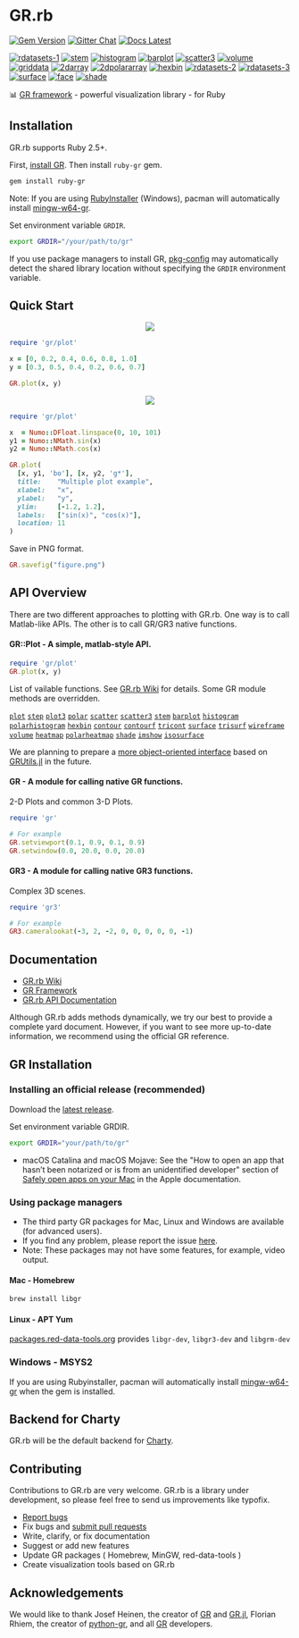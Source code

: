 # GR.rb

[![Gem Version](https://badge.fury.io/rb/ruby-gr.svg)](https://badge.fury.io/rb/ruby-gr)
[![Gitter Chat](https://badges.gitter.im/red-data-tools/en.svg)](https://gitter.im/red-data-tools/en)
[![Docs Latest](https://img.shields.io/badge/docs-latest-blue.svg)](https://rubydoc.info/gems/ruby-gr)

[![rdatasets-1](https://i.imgur.com/XEQ6wKs.png)](examples/rdatasets.rb)
[![stem](https://i.imgur.com/3w0Ejrm.png)](examples/fast_plots.rb)
[![histogram](https://i.imgur.com/xUdoA2s.png)](examples/fast_plots.rb)
[![barplot](https://i.imgur.com/52bOFKE.png)](examples/fast_plots.rb)
[![scatter3](https://i.imgur.com/yTTVetQ.png)](examples/fast_plots.rb)
[![volume](https://i.imgur.com/CuRN6oC.png)](examples/fast_plots.rb)
[![griddata](https://i.imgur.com/58HdYDo.png)](examples/griddata.rb)
[![2darray](https://i.imgur.com/aKR2FJG.png)](examples/2darray.rb)
[![2dpolararray](https://i.imgur.com/cmSrxvS.png)](examples/2dpolararray.rb)
[![hexbin](https://i.imgur.com/unWhQHr.png)](examples/hexbin.rb)
[![rdatasets-2](https://i.imgur.com/ZPit2F5.png)](examples/rdatasets.rb)
[![rdatasets-3](https://i.imgur.com/TbNoxwy.png)](examples/rdatasets.rb)
[![surface](https://i.imgur.com/sWdaHme.png)](examples/kws2.rb)
[![face](https://i.imgur.com/uLCKi2r.png)](examples/face.rb)
[![shade](https://i.imgur.com/VJmS3EQ.png)](examples/shade_ex.rb)

:bar_chart:  [GR framework](https://github.com/sciapp/gr) - powerful visualization library - for Ruby

## Installation

GR.rb supports Ruby 2.5+.

First, [install GR](#gr-installation). Then install `ruby-gr` gem.

```sh
gem install ruby-gr
```
Note: If you are using [RubyInstaller](https://rubyinstaller.org/) (Windows), pacman will automatically install [mingw-w64-gr](https://packages.msys2.org/base/mingw-w64-gr).

Set environment variable `GRDIR`. 

```sh
export GRDIR="/your/path/to/gr"
```

If you use package managers to install GR, [pkg-config](https://github.com/ruby-gnome/pkg-config) may automatically detect the shared library location without specifying the `GRDIR` environment variable. 

## Quick Start

<p align="center">
  <img src="https://user-images.githubusercontent.com/5798442/69689128-74cb1480-110b-11ea-9097-29e878a19e8f.png">
</p>

```ruby
require 'gr/plot'

x = [0, 0.2, 0.4, 0.6, 0.8, 1.0]
y = [0.3, 0.5, 0.4, 0.2, 0.6, 0.7]

GR.plot(x, y)
```

<p align="center">
  <img src="https://user-images.githubusercontent.com/5798442/84570709-242ab880-adca-11ea-9099-3a6b3418bf19.png">
</p>

```ruby
require 'gr/plot'

x  = Numo::DFloat.linspace(0, 10, 101)
y1 = Numo::NMath.sin(x)
y2 = Numo::NMath.cos(x)

GR.plot(
  [x, y1, 'bo'], [x, y2, 'g*'],
  title:    "Multiple plot example",
  xlabel:   "x",
  ylabel:   "y",
  ylim:     [-1.2, 1.2],
  labels:   ["sin(x)", "cos(x)"],
  location: 11
)
```

Save in PNG format.

```ruby
GR.savefig("figure.png")
```

## API Overview

There are two different approaches to plotting with GR.rb. One way is to call Matlab-like APIs. The other is to call GR/GR3 native functions. 

#### GR::Plot - A simple, matlab-style API. 

```ruby
require 'gr/plot'
GR.plot(x, y)
```

List of vailable functions. See [GR.rb Wiki](https://github.com/red-data-tools/GR.rb/wiki) for details.
Some GR module methods are overridden.

[`plot`](../../wiki/Plotting-functions#plot)
[`step`](../../wiki/Plotting-functions#step)
[`plot3`](../../wiki/Plotting-functions#plot3)
[`polar`](../../wiki/Plotting-functions#polar)
[`scatter`](../../wiki/Plotting-functions#scatter)
[`scatter3`](../../wiki/Plotting-functions#scatter3)
[`stem`](../../wiki/Plotting-functions#stem)
[`barplot`](../../wiki/Plotting-functions#barplot)
[`histogram`](../../wiki/Plotting-functions#histogram)
[`polarhistogram`](../../wiki/Plotting-functions#polarhistogram)
[`hexbin`](../../wiki/Plotting-functions#hexbin)
[`contour`](../../wiki/Plotting-functions#contour)
[`contourf`](../../wiki/Plotting-functions#contourf)
[`tricont`](../../wiki/Plotting-functions#tricont)
[`surface`](../../wiki/Plotting-functions#surface)
[`trisurf`](../../wiki/Plotting-functions#trisurf)
[`wireframe`](../../wiki/Plotting-functions#wireframe)
[`volume`](../../wiki/Plotting-functions#volume)
[`heatmap`](../../wiki/Plotting-functions#heatmap)
[`polarheatmap`](../../wiki/Plotting-functions#polarheatmap)
[`shade`](../../wiki/Plotting-functions#shade)
[`imshow`](../../wiki/Plotting-functions#imshow)
[`isosurface`](../../wiki/Plotting-functions#isosurface)

We are planning to prepare a [more object-oriented interface](https://github.com/kojix2/GRUtils.rb) based on [GRUtils.jl](https://github.com/heliosdrm/GRUtils.jl) in the future.

#### GR - A module for calling native GR functions.

2-D Plots and common 3-D Plots.

```ruby
require 'gr'

# For example
GR.setviewport(0.1, 0.9, 0.1, 0.9)
GR.setwindow(0.0, 20.0, 0.0, 20.0)
```

#### GR3 - A module for calling native GR3 functions.

Complex 3D scenes.

```ruby
require 'gr3'

# For example
GR3.cameralookat(-3, 2, -2, 0, 0, 0, 0, 0, -1)
```

## Documentation

- [GR.rb Wiki](https://github.com/red-data-tools/GR.rb/wiki)
- [GR Framework](https://gr-framework.org/)
- [GR.rb API Documentation](https://rubydoc.info/gems/ruby-gr)

Although GR.rb adds methods dynamically, we try our best to provide a complete yard document. However, if you want to see more up-to-date information, we recommend using the official GR reference.

## GR Installation

### Installing an official release (recommended)

Download the [latest release](https://github.com/sciapp/gr/releases).

Set environment variable GRDIR.

```sh
export GRDIR="your/path/to/gr"
```

* macOS Catalina and macOS Mojave: See the "How to open an app that hasn’t been notarized or is from an unidentified developer" section of [Safely open apps on your Mac](https://support.apple.com/en-us/HT202491) in the Apple documentation.

### Using package managers

* The third party GR packages for Mac, Linux and Windows are available (for advanced users).
* If you find any problem, please report the issue [here](https://github.com/red-data-tools/GR.rb/issues).
* Note: These packages may not have some features, for example, video output.

#### Mac - Homebrew

```sh
brew install libgr
```

#### Linux - APT Yum

[packages.red-data-tools.org](https://github.com/red-data-tools/packages.red-data-tools.org) provides `libgr-dev`, `libgr3-dev` and `libgrm-dev`

### Windows - MSYS2

If you are using Rubyinstaller, pacman will automatically install [mingw-w64-gr](https://packages.msys2.org/base/mingw-w64-gr) when the gem is installed.

## Backend for Charty

GR.rb will be the default backend for [Charty](https://github.com/red-data-tools/charty).

## Contributing

Contributions to GR.rb are very welcome.
GR.rb is a library under development, so please feel free to send us improvements like typofix.

* [Report bugs](https://github.com/red-data-tools/GR.rb/issues)
* Fix bugs and [submit pull requests](https://github.com/red-data-tools/GR.rb/pulls)
* Write, clarify, or fix documentation
* Suggest or add new features
* Update GR packages ( Homebrew, MinGW, red-data-tools )
* Create visualization tools based on GR.rb

## Acknowledgements

We would like to thank Josef Heinen, the creator of [GR](https://github.com/sciapp/gr) and [GR.jl](https://github.com/jheinen/GR.jl), Florian Rhiem, the creator of [python-gr](https://github.com/sciapp/python-gr), and all [GR](https://github.com/sciapp/gr) developers.

